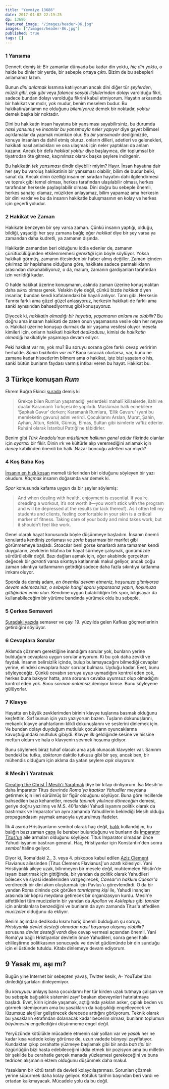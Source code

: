 ```yaml
---
title: "Yevmiye 13686"
date: 2017-01-02 22:19:25
dp: 13686
featured_image: "/images/header-86.jpg"
images: ["/images/header-86.jpg"]
published: true
tags: []
---
```




### 1 Yansıma

Dennett demiş ki: Bir zamanlar dünyada bu kadar din yoktu, *hiç din yoktu*, o
halde bu dinler bir yerde, bir sebeple ortaya çıktı. Bizim de bu sebepleri
anlamamız lazım. 

Bunun *dini anlamak* kısmına katılıyorum ancak dini diğer tür *şeylerden*,
*müzik gibi*, *aşk gibi* veya *falanca sosyal ilişkilerinden dolayı* varolduğu
fikri, sadece bundan dolayı varolduğu fikrini kabul etmiyorum. Hayatın arkasında
bir hakikat var mıdır, yok mudur, benim meselem budur. Bu hakikatin/anlamın ne
olduğunu *bilemiyoruz* demek bir noktadır, *yoktur* demek başka bir noktadır. 

Dini bu hakikatin insan hayatına bir yansıması sayabilirsiniz, bu durumda *nasıl
yansımış* ve *insanlar bu yansımayla neler yapıyor* diye gayet bilimsel
açıklamalar da yapmak mümkün olur. *Bu bir yansımadır* dediğimizde, konuya
insanları da dahil etmiş oluruz, onların dilleri, adetleri ve gelenekleri,
hakikati nasıl anladıkları ve ona ulaşmak için neler yaptıkları da anlam
kazanır. Ancak bir defa *hakikat yoktur* diye başlayınca, din toplumsal bir
tiyatrodan öte gitmez, kaçınılmaz olarak başka şeylere indirgenir. 

Bu hakikatin *tek yansıması* dindir diyebilir miyim? Hayır. İnsan hayatına dair
her şey bu varoluş hakikatinin bir yansıması olabilir, bilim de budur belki,
sanat da. Ancak dinin özelliği insanı en sıradan hayatını dahi ilgilendirmesi ve
toprak gibi temel olması, herkes tarafından ulaşılabilir olması, herkes
tarafından herkesle paylaşılabilir olması. Dini doğru bu sebeple önemli,
herkes sanatçı olamaz, müzikten anlayamaz, bilim yapamaz ama herkesin bir dini
vardır ve bu da insanın hakikatle buluşmasının en kolay ve herkes için geçerli
yoludur. 


### 2 Hakikat ve Zaman


Hakikate benzeyen bir şey varsa zaman. Çünkü insanın yaptığı, olduğu, bildiği, yaşadığı her şey zamana bağlı; eğer *hakikat* diye bir şey varsa ya zamandan daha kudretli, ya zamanın dışında. 

Hakikatin zamandan beri olduğunu iddia edenler de, zamanın çürütücülüğünden etkilenmemesi *gerektiği* için böyle söylüyor. Yoksa hakikati görmüş, zamanın ötesinden bir haber almış değiller. Zaman içinden çıkılmaz bir hapishane olduğuna göre, hakikate sadece parmaklıkların arasından dokunabiliyoruz, o da, malum, zamanın gardiyanları tarafından izin verildiği kadar. 

O halde hakikat üzerine konuşmanın, aslında zaman üzerine konuşmaktan daha *sıkıcı* olması gerek. Velakin öyle değil, çünkü bizde *hakikat* diyen insanlar, bundan kendi kafalarındaki bir hayali anlıyor. Tanrı gibi. Herkesin Tanrısı farklı ama güzel güzel anlaşıyoruz, herkesin hakikati de farklı ama sanki aynısından bahsediyormuş gibi konuşuyoruz. 

Diyecek ki, *hakikatin olmadığı bir hayatta, yaşamanın anlamı ne olabilir?* Bu doğru ama insanın hakikati de zaten onun yaşamasına vesile olan her neyse o. Hakikat üzerine konuşup durmak da bir yaşama vesilesi oluyor mesela kimileri için, onların hakikati *hakikat dedikodusu*, kimisi de *hakikatin olmadığı* hakikatiyle yaşamaya devam ediyor. 

Peki hakikat var mı, yok mu? Bu soruyu sorana göre farklı cevap veriririm herhalde. *Senin hakikatin var mı?* Bana soracak olurlarsa, var, bunu ne zamana kadar hissederim bilmem ama o hakikat, işte bizi yaşatan o his, sanki bütün bunların faydası varmış intibaı veren bu hayat. Hakikat bu. 

## 3 Türkçe konuşan *Rum* 

Ekrem Buğra Ekinci [şurada](http://www.ekrembugraekinci.com/makale.asp?id=764)
demiş ki

> Grekçe bilen Rum’un yaşamadığı yerlerdeki mahallî kiliselerde, ilahi ve dualar
> Karamanlı Türkçesi ile yapılırdı. Müslüman halk ecnebilere ‘Şapkalı Gavur’
> derken; Karamanlı Rumlara, ‘Ellik Gavuru’ (yani bu memleketin gavuru) adını
> verirdi. Çocuklarını Arslan, Murat, Şahin, Ayhan, Altun, Keklik, Gümüş, Elmas,
> Sultan gibi isimlerle vaftiz ederler. Ruhânî olarak İstanbul Patriği’ne
> tâbidirler.

Benim gibi *Türk Anadolu'nun müslüman halkının genel adıdır* fikrinde olanlar
için *ayartıcı* bir fikir. Dinin ırk ve kültürle alıp veremediğini anlamak için
*deney* kabilinden önemli bir halk. Nazar boncuğu adetleri var mıydı?


### 4 Koş Baba Koş 

[İnsanın en hızlı koşan](http://bigthink.com/21st-century-spirituality/is-running-long-distances-healthy) memeli
türlerinden biri olduğunu söyleyen bir yazı okudum. *Kaçmak* insanın doğasında
var demek ki. 

*Spor* konusunda kafama uygun da bir şeyler söylemiş: 

> And when dealing with health, enjoyment is essential. If you’re dreading a
> workout, it’s not worth it—you won’t stick with the program and will be
> depressed at the results (or lack thereof). As I often tell my students and
> clients, feeling comfortable in your skin is a critical marker of
> fitness. Taking care of your body and mind takes work, but it shouldn’t feel
> like work.

Genel olarak hayat konusunda böyle düşünmeye başladım. İnsanın önemli konularda
kendiniş zorlaması ve *zorla* başarması bir marifet gibi görünmemeye
başladı. Stoacılar beni görse kınarlardı ama tamamen kendi duyguların, zevklerin
hilafına bir hayat sürmeye çalışmak, günümüzde sürdürülebilir değil. Bazı
dağları aşmak için, eğer akabinde gerçekten değecek bir *garanti* varsa
sıkıntıya katlanmak makul geliyor, ancak çoğu zaman sıkıntıya katlanmanın
getirdiği sadece daha fazla sıkıntıya katlanma imkanı oluyor. 

Sporda da demiş adam, *en önemlisi devam etmeniz, hoşunuza gitmiyorsa devam
edemezsiniz, o sebeple hangi sporu yaparsanız yapın, hoşunuza gittiğinden emin
olun.* Kendime uygun bulabildiğim tek spor, bilgisayar da kullanabileceğim bir
yürüme bandında yürümek oldu bu sebeple. 

### 5 Çerkes Semaveri

[Şuradaki yazıda](http://www.ekrembugraekinci.com/makale.asp?id=763)
semaver ve çayı 19. yüzyılda gelen Kafkas göçmenlerinin getirdiğini
söylüyor. 


### 6 Cevaplara Sorular

Aklımda çözmem gerektiğine inandığım sorular yok, bunların yerine bulduğum
cevaplara uygun sorular arıyorum. Ki bu çok daha zevkli ve faydalı. İnsanın
belirsizlik içinde, bulup bulamayacağını bilmediği cevaplar yerine, elindeki
cevaplara hazır sorular bulması. Uyduğu kadar. Evet, bunu söyleyeceğiz. Çünkü
cevabın soruya uyup uymadığını kontrol eden çok, herkes buna bakıyor hatta, ama
sorunun cevaba uyumsuz olup olmadığını kontrol eden yok. *Bunu sorman anlamsız*
demiyor kimse. Bunu söyleyene gülüyorlar. 

### 7 Klavye 

Hayatta en büyük zevklerimden birinin klavye tuşlarına basmak olduğunu
keşfettim. Sırf bunun için yazı yazıyorum bazen. Tuşların dokunuşlarını, mekanik
klavye anahtarlarını klikli dokunuşlarını ve seslerini dinlemek için. Ve bundan
dolayı duyduğum mutluluk çocukların oyuncaklarına kavuştuğundaki mutluluk
gibiydi. Klavye ilk geldiğinde sesine ve hissine meftun oldum ve hala o
klavyenin sevmek hoşuma gidiyor.

Bunu söylemek biraz tuhaf olacak ama aşık olunacak klavyeler var. Sanırım
bendeki bu tutku, *doktorun* daktilo tutkusu gibi bir şey, ancak ben, bir
mühendis olduğum için aklıma da yatan şeylere *aşık* oluyorum.

### 8 Mesih'i Yaratmak

[Creating the Christ | Mesih'i Yaratmak](https://www.amazon.com/Creating-Christ-Emperors-Invented-Christianity-ebook/dp/B01LRP3EDG) diye bir kitap dinliyorum. İsa Mesih'in
daha İmparator Titus devrinde *Roma'ya itaatkar Yahudiler* meydana getirmek için
ileri sürülmüş bir figür olduğunu söylüyor. Buna göre İncillerde bahsedilen bazı
kehanetler, mesela *tapınak yıkılınca döneceğim* demesi, geriye doğru yazılmış
ve M.S. 40'lardaki Yahudi isyanını politik olarak da bastırmak ve İmparator'un
aynı zamanda Yahudilerin beklediği Mesih olduğu propagandasını yaymak amacıyla
uydurulmuş ifadeler.

İlk 4 asırda Hristiyanların sembol olarak haç değil, [balık](https://en.wikipedia.org/wiki/Ichthys) kullandığını, bu
balığın bazı
zaman
[çapa](http://www.christianitytoday.com/history/2008/august/what-is-origin-of-anchor-as-christian-symbol-and-why-do-we.html) ile
beraber bulunduğunu ve bunların da [İmparator Titus'un](https://en.wikipedia.org/wiki/Titus) aile armaları olduğunu söylüyor. Titus İmparator olmadan önce
Yahudi isyanını bastıran general. Haç, Hristiyanlar için Konstantin'den sonra
*sembol* haline geliyor.

Diyor ki, Roma'daki 2., 3. veya 4. piskopos kabul edilen [Aziz Clement](https://en.wikipedia.org/wiki/Pope_Clement_I)
Flavianus ailesinden [Titus Clemens Flavianus]'un azatlı kölesiydi. Yani
Hristiyanlık aileye uzak, bilinmeyen bir mesele değil, muhtemelen Filistin'de
isyanı bastırmak için gittiğinde, bir yandan da politik olarak Yahudileri
bölecek ve siyasi ideallerinden vazgeçirecek, *Caesar'ın hakkını Caesar'a*
verdirecek bir dini akım oluşturmak için Pavlus'u görevlendirdi. O da bir yandan
Roma dininde çok görülen *tanrılaşmış kişi* ile, Yahudi inançları arasında bir
köprü meydana getirecek bir organizasyon kurdu. Mesih'e atfettikleri tüm
mucizelerin bir yandan da *Apollon* ve *Asklepius* gibi *tanrılar* için
anlatılanlara benzediğini ve bunların da aynı zamanda Titus'a atfedilen
*mucizeler* olduğunu da ekliyor. 

Benim açımdan dedikodu kısmı hariç önemli bulduğum şu soruyu, *Hristiyanlık
devlet desteği olmadan nasıl başarıya ulaşmış olabilir?* sorusuna *devlet
desteği vardı* diye cevap vermesi açısından önemli. Yani Roma'ya bağlı
Hristiyanlar devletin önce Yahudileri, sonra genel halkı ehlileştirme
politikasının sonucuydu ve devlet güdümünde bir din sunduğu için el üstünde
tutuldu. Kitabı dinlemeye devam ediyorum. 

## 9 Yasak mı, aşı mı?

Bugün yine Internet bir sebepten yavaş, Twitter kesik, A- YouTube'dan
dinlediği şarkıları dinleyemiyor. 

Bu *koruyucu* anlayış bana çocuklarını her tür kirden uzak tutmaya çalışan ve bu
sebeple bağışıklık sistemini zayıf bırakan ebeveynleri hatırlatmaya
başladı. Evet, kirin içinde yaşamak, açtığımda yakılan asker, çıplak beden vs
görmek istemiyorum ama bu yasakların da bağışıklığı engelleyecek ve lüzumsuz
alerjiler geliştirecek derecede arttığını görüyorum. Teknik olarak bu yasakların
etrafından dolanacak kadar becerim olması, bunların toplumun *büyümesini*
engellediğini düşünmeme engel değil. 

Yeryüzünde kötülükle mücadele etmenin sair yolları var ve *yasak* her ne kadar
kısa vadede kolay görünse de, uzun vadede bünyeyi zayıflatıyor. Kundaktan çıkıp
cerahatte yüzmeye başlamak gibi bir anda *batı tipi* bir özgürlüğün bizi hasta
edebileceğini iddia etmek bir pozisyon ama bu milletin bir şekilde bu cerahatle
gerçek manada yüzleşmesi gerekeceğini ve buna tedricen alışmanın elzem olduğunu
düşünmek daha makul. 

Yasakların bir kötü tarafı da devleti kolaycılaştırması. Sorunları çözmek yerine
süpürmek daha kolay geliyor. Kötülük tarihin başından beri vardı ve ortadan
kalkmayacak. Mücadele yolu da bu değil. 


